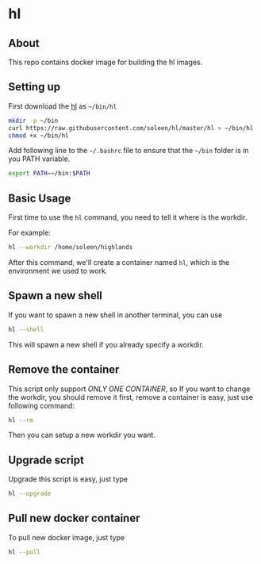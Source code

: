 hl
=================

## About

This repo contains docker image for building the hl images.

## Setting up

First download the [hl](https://raw.githubusercontent.com/soleen/hl/master/hl) as `~/bin/hl`

```sh
mkdir -p ~/bin
curl https://raw.githubusercontent.com/soleen/hl/master/hl > ~/bin/hl
chmod +x ~/bin/hl
```

Add following line to the `~/.bashrc` file to ensure that the `~/bin` folder is in you PATH variable.

```sh
export PATH=~/bin:$PATH
```

## Basic Usage

First time to use the `hl` command, you need to tell it where is the workdir.

For example:

```sh
hl --workdir /home/soleen/highlands
```

After this command, we'll create a container named `hl`, which is the environment we used to work.

## Spawn a new shell

If you want to spawn a new shell in another terminal, you can use

```sh
hl --shell
```

This will spawn a new shell if you already specify a workdir.

## Remove the container

This script only support *ONLY ONE CONTAINER*, so If you want to change the workdir, you should remove it first, remove a container is easy, just use following command:

```sh
hl --rm
```

Then you can setup a new workdir you want.

## Upgrade script

Upgrade this script is easy, just type

```sh
hl --upgrade
```

## Pull new docker container

To pull new docker image, just type

```sh
hl --pull
```
